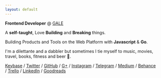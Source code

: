 ```yaml
---
layout: default
---
```


<b>Frontend Developer</b> @ [GALE](https://gale.agency/)

A <b>self-taught</b>, Love <b>Building</b> and <b>Breaking</b> things.

Building Products and Tools on the Web Platform with <b>Javascript</b> & <b>Go</b>.

I'm a dilettante and a dabbler but sometimes I tie myself to music, movies, travel, books, fitness and beer 🍺.

[Keybase](https://keybase.io/pratheekhegde) / [Twitter](https://twitter.com/pratheekhegde) / [GitHub](https://github.com/pratheekhegde) / [G+](https://plus.google.com/+PratheekHegde) / [Instagram](https://www.instagram.com/pratheek_hegde/) / [Telegram](https://telegram.me/pratheekhegde) / [Medium](https://medium.com/@pratheekhegde) / [Behance](https://www.behance.net/pratheekhegde) / [Trello](https://trello.com/b/TxfqA1dI/my-bucket-list) / [LinkedIn](https://www.linkedin.com/in/pratheekhegde) / [Goodreads](https://www.goodreads.com/pratheekhegde)
